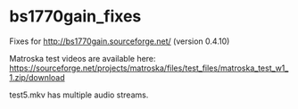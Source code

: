 # bs1770gain_fixes
Fixes for http://bs1770gain.sourceforge.net/ (version 0.4.10)

Matroska test videos are available here: https://sourceforge.net/projects/matroska/files/test_files/matroska_test_w1_1.zip/download

test5.mkv has multiple audio streams.
